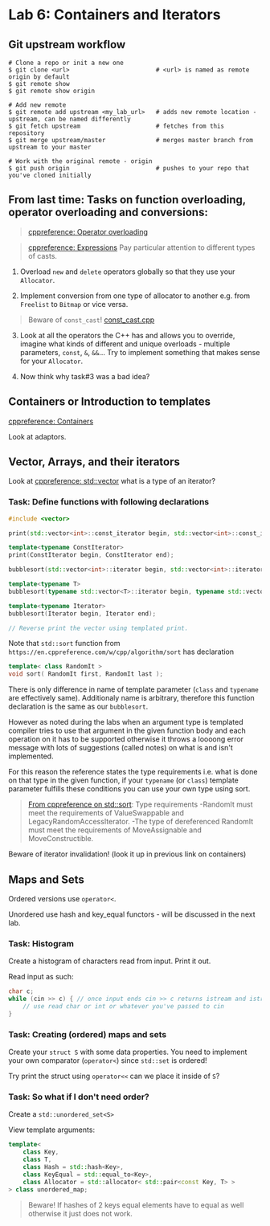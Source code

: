 # Lab 6: Containers and Iterators

## Git upstream workflow

```
# Clone a repo or init a new one
$ git clone <url>                        # <url> is named as remote origin by default
$ git remote show
$ git remote show origin 

# Add new remote
$ git remote add upstream <my_lab_url>   # adds new remote location - upstream, can be named differently
$ git fetch upstream                     # fetches from this repository
$ git merge upstream/master              # merges master branch from upstream to your master

# Work with the original remote - origin
$ git push origin                        # pushes to your repo that you've cloned initially
```

## From last time: Tasks on function overloading, operator overloading and conversions:

> [cppreference: Operator overloading](https://en.cppreference.com/w/cpp/language/operators)

> [cppreference: Expressions](https://en.cppreference.com/w/cpp/language/expressions)
> Pay particular attention to different types of casts.

1. Overload `new` and `delete` operators globally so that they use your `Allocator`.

2. Implement conversion from one type of allocator to another e.g. from `Freelist` to `Bitmap` or vice versa.

> Beware of `const_cast`! [const_cast.cpp](./const_cast.cpp)

3. Look at all the operators the C++ has and allows you to override, imagine what kinds of different and unique overloads - multiple parameters, `const`, `&`, `&&`... Try to implement something that makes sense for your `Allocator`.

4. Now think why task#3 was a bad idea?

## Containers or Introduction to templates

[cppreference: Containers](https://en.cppreference.com/w/cpp/container)

Look at adaptors.

## Vector, Arrays, and their iterators

Look at [cppreference: std::vector](https://en.cppreference.com/w/cpp/container/vector) what is a type of an iterator?

### Task: Define functions with following declarations

``` c++
#include <vector>

print(std::vector<int>::const_iterator begin, std::vector<int>::const_iterator end);

template<typename ConstIterator>
print(ConstIterator begin, ConstIterator end);

bubblesort(std::vector<int>::iterator begin, std::vector<int>::iterator end);

template<typename T>
bubblesort(typename std::vector<T>::iterator begin, typename std::vector<T>::iterator end);

template<typename Iterator>
bubblesort(Iterator begin, Iterator end);

// Reverse print the vector using templated print.
```

Note that `std::sort` function from `https://en.cppreference.com/w/cpp/algorithm/sort` has declaration
``` c++
template< class RandomIt >
void sort( RandomIt first, RandomIt last );
```
There is only difference in name of template parameter (`class` and `typename` are effectively same).
Additionaly name is arbitrary, therefore this function declaration is the same as our `bubblesort`.

However as noted during the labs when an argument type is templated compiler tries to use that argument in the given function body and each operation on it has to be supported otherwise it throws a loooong error message with lots of suggestions (called notes) on what is and isn't implemented.

For this reason the reference states the type requirements i.e. what is done on that type in the given function, if your `typename` (or `class`) template parameter fulfills these conditions you can use your own type using sort.

> [From cppreference on std::sort](https://en.cppreference.com/w/cpp/algorithm/sort):
> Type requirements
> -RandomIt must meet the requirements of ValueSwappable and LegacyRandomAccessIterator.
> -The type of dereferenced RandomIt must meet the requirements of MoveAssignable and MoveConstructible.

Beware of iterator invalidation! (look it up in previous link on containers)

## Maps and Sets

Ordered versions use `operator<`.

Unordered use hash and key_equal functors - will be discussed in the next lab.

### Task: Histogram

Create a histogram of characters read from input.
Print it out.

Read input as such:
``` c++
char c;
while (cin >> c) { // once input ends cin >> c returns istream and istream that ended evaluated to false...
    // use read char or int or whatever you've passed to cin
}
```

### Task: Creating (ordered) maps and sets

Create your `struct S` with some data properties.
You need to implement your own comparator (`operator<`) since `std::set` is ordered!

Try print the struct using `operator<<` can we place it inside of `S`?

### Task: So what if I don't need order?

Create a `std::unordered_set<S>`

View template arguments:
```c++
template<
    class Key,
    class T,
    class Hash = std::hash<Key>,
    class KeyEqual = std::equal_to<Key>,
    class Allocator = std::allocator< std::pair<const Key, T> >
> class unordered_map;
```

> Beware! If hashes of 2 keys equal elements have to equal as well otherwise it just does not work.
